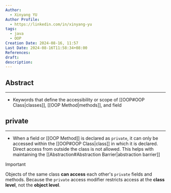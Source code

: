 ```yaml
---
Author:
  - Xinyang YU
Author Profile:
  - https://linkedin.com/in/xinyang-yu
tags:
  - java
  - OOP
Creation Date: 2024-08-16, 11:57
Last Date: 2024-08-16T11:58:34+08:00
References: 
draft: 
description: 
---
```

## Abstract
---
- Keywords that define the accessibility or scope of [[OOP#OOP Class|classes]], [[OOP Method|methods]], and field

## private
---
- When a field or [[OOP Method]] is declared as `private`, it can only be accessed within the [[OOP#OOP Class|class]] in which it is declared. Direct access from outside the class is not allowed. This helps with maintaining the [[Abstraction#Abstraction Barrier|abstraction barrier]]

>[!important]
> Objects of the same class **can access** each other's `private` fields and methods. Because the `private` access modifier restricts access at the **class level**, not the **object level**.